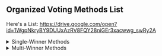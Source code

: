 ## Organized Voting Methods List

Here's a List: https://drive.google.com/open?id=1WgpNkryBY9DUUxAzRV8FQY28niGEr3xacwwg_swRy2A


<details> <summary>Single-Winner Methods</summary> 
	<ul> <li> <summary>Single Choice</summary> </li> </ul>
	<ul> <li> <summary>Ranked Choice</summary> </li> </ul> 
	<ul> <li> <summary>Cardinal</summary> </li> </ul>
	<ul> <li> <summary>Hybrid</summary> </li> </ul> 
	<ul> <li> <summary>Candidates Trade</summary> </li> </ul>
</details>


<details> <summary>Multi-Winner Methods</summary> </details>
